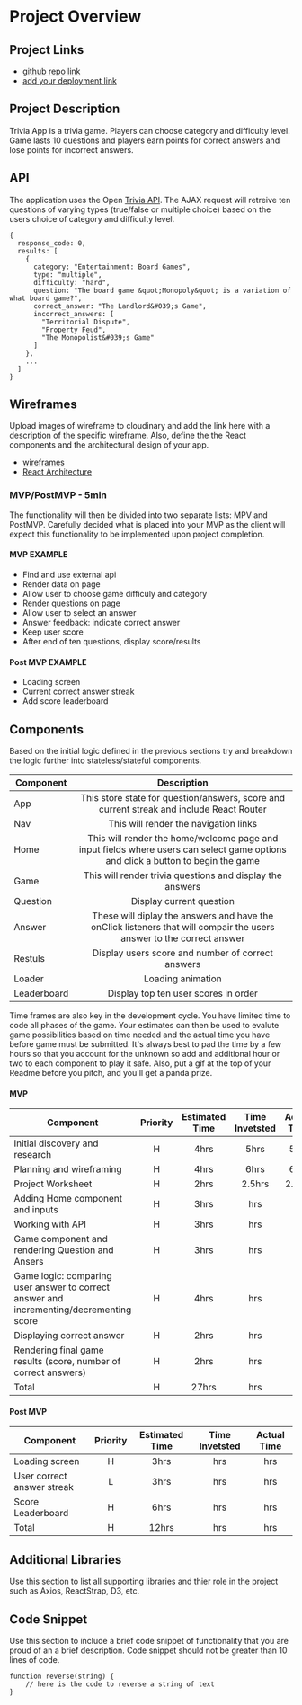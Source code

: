 # Project Overview

## Project Links

- [github repo link](https://github.com/keithro/trivia-game)
- [add your deployment link]()

## Project Description

Trivia App is a trivia game. Players can choose category and difficulty level. Game lasts 10 questions and players earn points for correct answers and lose points for incorrect answers.

## API

The application uses the Open [Trivia API](https://opentdb.com/api_config.php). The AJAX request will retreive ten questions of varying types (true/false or multiple choice) based on the users choice of category and difficulty level.


```
{
  response_code: 0,
  results: [
    {
      category: "Entertainment: Board Games",
      type: "multiple",
      difficulty: "hard",
      question: "The board game &quot;Monopoly&quot; is a variation of what board game?",
      correct_answer: "The Landlord&#039;s Game",
      incorrect_answers: [
        "Territorial Dispute",
        "Property Feud",
        "The Monopolist&#039;s Game"
      ]
    },
    ...
  ]
}
```


## Wireframes

Upload images of wireframe to cloudinary and add the link here with a description of the specific wireframe. Also, define the the React components and the architectural design of your app.

- [wireframes](trivia-game.JPG)
- [React Architecture](https://viewer.diagrams.net/?tags=%7B%7D&highlight=0000ff&edit=_blank&layers=1&nav=1&title=trivia.drawio#R7Vxdm5o4FP41XnYeIIB4qc5HuzvbbXe2O52rPhEyyorEhjhqf%2F0m8k0QQVRwhxsfcggxyXnPez6C9sB4sXkgcDn7A1vI6SmStemB256i9A3APrlg6wt0RfUFU2JbvkiOBU%2F2LxQIpUC6si3kpTpSjB1qL9NCE7suMmlKBgnB63S3V%2Bykv3UJp0gQPJnQEaXPtkVnvtRQ%2BrH8I7Kns%2FCbZX3g31nAsHOwEm8GLbxOiMBdD4wJxtS%2FWmzGyOF7F%2B7L86fts%2FM41x9%2B%2B%2Br9hN9Gv%2F%2F9%2BZ8P%2FmD3VR6JlkCQS48e2h3e%2FljMf2ADqvff1i9%2Fff%2B5ph8U3R%2F7DTqrYMOCxdJtuIPIYhsaNDGhMzzFLnTuYunImyNq8s2SWCPu8ojxkgllJvwXUboNwAFXFDPRjC6c4K4DJ8gZQXM%2BJXjlWmPsYMJuudjlo79il4aingJUXR1ot%2FxbKcFzlLjD7qmaxZ%2BwHSchn0DTsACT%2B0vj68lg48DGBv08vCImKugXYIpCMkW0aNe1CD7M7BBeIEq27EGCHEjtt%2FTsYGAA06hfrGR2Eei5Apz6gso%2FspHZUM%2FsYXN3qTts%2BqMJYVdTGm1cAhPrmU3R0xLutmPNiCOtUK6yQNsyW%2Bho6kDPC%2FDhqy20Rd47MiypQHf7tb3DDLJKYamawt8QoWiT0IaosvCuGpDENtNex5wjh0QyS%2FBN2K%2BOlnMxJhsttmwLvcLVDmOnM27kWkPuL2JlM8m9zXdtN%2Fuaxp806v1mVcOmg0e%2FYJtNJwKWKqWBNcjgxeek4KEYMmwn4DbRbck7eOW%2FRpYyziTTXynuzy78GcT4jbbkeEgDrYP0uSCd76feFaZVvQlMtzkAOw%2Bm2YZ951O90cLmSzDzXeN2k2pto1aztgDAZWwBtMIW9Cb4XZWvCfqHAHnx9OQwhAfvic77oAEISwKbD5dLAdWHsqeaKVASsTGOe%2FkpTVl87U19QCb1UZrOfBRBB5%2FhWzt0UCY5Pb2G5IwhNJ6bKqKZXBPzXzDo2dg08RhrvQST59fxQ7xxoUApWQQrosDDyUWbnJE4Tn%2BP0YQD%2Beu7vFdrIkcRGbU95trmInFB8fcS2XctjtYGhToOtj12etIJVBzRpFyWJOWITr8gYrOVIxL0KQ%2BXmPAT1GnyirVtpthTzsNT3zCGQyDiaaSMB8NRm%2FCk1g3%2F6%2Fl8sXg3%2FPKJCUy4e3gCPYYjRcIu3xwHbpkm2c0Ztk3kCVAkM7yYrNgcRwfiuBQkBeVJyJAMI4cMJASQ3uqgTjGynqB%2Fo4lxnZQT18mSdiYlA7XzFCe07LLnibVrU%2FUsWzxQfMTQ4varwwW3R3fiLXvVTxGLbfegetpru0LQ13hGpp6kDJ3e8WbM%2BCp9OCibNKmXenOgcJpJH%2B56a0REB%2F1eTVvLVsOaN%2B0rzt5aV2M%2FbMmgrM%2BW8nF0GUtWQQMYOLYK1mEn29GoiZ2jSlXZM8Gwrlz2PD3T%2F0y1KiCw3QPkr7R1%2FinXPzUfegLxRbVb2%2BMVADbc1xXyqM1rAp3%2BclOH5uMLMBD0d28zt8BETyYmnelF%2FLnvSKG50LB%2FRBRw2iRvX0wQ3asWE1R6beN68kO1bI239ise9c4MivHUkjMDTbnpTg1KI0qtG2vWQ5RxeUR1GBC00GyuKp4cjfGC70LypAjuClF8NbjHf01GCP81WSw%2F9gCpwN1VP05qUziiaelwBMg54Uj%2B8dG54hFNfAH0TM4i8ghdrJFP%2BK0%2FddKKq5jnjTXOB59rdymlwdNooKqKNYf8XNWbwSW%2FNLeOzYBEwGGHMfEh9ziJBJHq%2F1xRNgwKtRf8QFKr6GU0XZP7SFSyJZkIKXvxdC4%2FkslqFV10I3qOFzHO5kSKS9sdMTRDDIOyxNBsrCkWs4b5AWTHDFWZAWhNM4PWJDPcyHI%2FxQ43sqIdYIgqNYr%2FJW2EkGk5bYTTTKaoK7LbA0V6ogTBeYk%2FVegopSqlqDkl9BNRCmvGf%2B3in07G%2F48D7v4D)


### MVP/PostMVP - 5min

The functionality will then be divided into two separate lists: MPV and PostMVP.  Carefully decided what is placed into your MVP as the client will expect this functionality to be implemented upon project completion.  

#### MVP EXAMPLE
- Find and use external api 
- Render data on page 
- Allow user to choose game difficuly and category
- Render questions on page
- Allow user to select an answer
- Answer feedback: indicate correct answer
- Keep user score
- After end of ten questions, display score/results

#### Post MVP EXAMPLE
- Loading screen
- Current correct answer streak
- Add score leaderboard

## Components

Based on the initial logic defined in the previous sections try and breakdown the logic further into stateless/stateful components. 

| Component | Description | 
| --- | :---: |  
| App | This store state for question/answers, score and current streak and include React Router| 
| Nav | This will render the navigation links | 
| Home | This will render the home/welcome page and input fields where users can select game options and click a button to begin the game | 
| Game | This will render trivia questions and display the answers | 
| Question | Display current question | 
| Answer | These will diplay the answers and have the onClick listeners that will compair the users answer to the correct answer | 
| Restuls | Display users score and number of correct answers | 
| Loader | Loading animation | 
| Leaderboard | Display top ten user scores in order | 


Time frames are also key in the development cycle.  You have limited time to code all phases of the game.  Your estimates can then be used to evalute game possibilities based on time needed and the actual time you have before game must be submitted. It's always best to pad the time by a few hours so that you account for the unknown so add and additional hour or two to each component to play it safe. Also, put a gif at the top of your Readme before you pitch, and you'll get a panda prize.

#### MVP
| Component | Priority | Estimated Time | Time Invetsted | Actual Time |
| --- | :---: |  :---: | :---: | :---: |
| Initial discovery and research | H | 4hrs| 5hrs | 5hrs |
| Planning and wireframing | H | 4hrs| 6hrs | 6hrs |
| Project Worksheet | H | 2hrs| 2.5hrs | 2.5hrs |
| Adding Home component and inputs | H | 3hrs| hrs | hrs |
| Working with API | H | 3hrs| hrs | hrs |
| Game component and rendering Question and Ansers | H | 3hrs| hrs | hrs |
| Game logic: comparing user answer to correct answer and incrementing/decrementing score | H | 4hrs| hrs | hrs |
| Displaying correct answer | H | 2hrs| hrs | hrs |
| Rendering final game results (score, number of correct answers) | H | 2hrs| hrs | hrs |
| Total | H | 27hrs| hrs | hrs |

#### Post MVP
| Component | Priority | Estimated Time | Time Invetsted | Actual Time |
| --- | :---: |  :---: | :---: | :---: |
| Loading screen | H | 3hrs| hrs | hrs |
| User correct answer streak | L | 3hrs| hrs | hrs |
| Score Leaderboard | H | 6hrs| hrs | hrs |
| Total | H | 12hrs| hrs | hrs |

## Additional Libraries
 Use this section to list all supporting libraries and thier role in the project such as Axios, ReactStrap, D3, etc. 

## Code Snippet

Use this section to include a brief code snippet of functionality that you are proud of an a brief description.  Code snippet should not be greater than 10 lines of code. 

```
function reverse(string) {
	// here is the code to reverse a string of text
}
```
